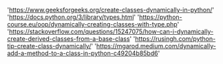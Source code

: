 'https://www.geeksforgeeks.org/create-classes-dynamically-in-python/'
'https://docs.python.org/3/library/types.html'
'https://python-course.eu/oop/dynamically-creating-classes-with-type.php'
'https://stackoverflow.com/questions/15247075/how-can-i-dynamically-create-derived-classes-from-a-base-class'
'https://rusingh.com/python-tip-create-class-dynamically/'
'https://mgarod.medium.com/dynamically-add-a-method-to-a-class-in-python-c49204b85bd6'
